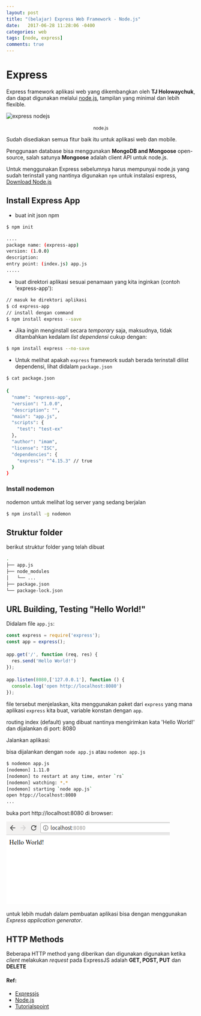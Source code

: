 ```yaml
---
layout: post
title: "(belajar) Express Web Framework - Node.js"
date:   2017-06-28 11:28:06 -0400
categories: web
tags: [node, express]
comments: true
---
```

# Express
Express framework aplikasi web yang dikembangkan oleh **TJ Holowaychuk**, dan dapat digunakan melalui [node.js](https://nodejs.org/en/), tampilan yang minimal dan lebih flexible.

![express nodejs](https://nodejs.org/static/images/logo.svg)
<center class="caption"><small>node.js</small></center>

Sudah disediakan semua fitur baik itu untuk aplikasi web dan mobile.

Penggunaan database bisa menggunakan **MongoDB and Mongoose** open-source, salah satunya **Mongoose** adalah client API untuk node.js.

<div class="alert alert-warning" role="alert">

  Untuk menggunakan Express sebelumnya harus mempunyai node.js yang sudah terinstall yang nantinya digunakan `npm` untuk instalasi express, <a class="alert-link" href="http://nodejs.org/download/" target="_blank">Download Node.js</a>

</div>

## Install Express App

- buat init json npm

```bash
$ npm init
```

``` bash
....
package name: (express-app) 
version: (1.0.0) 
description: 
entry point: (index.js) app.js
.....
```

- buat direktori aplikasi sesuai penamaan yang kita inginkan (contoh 'express-app'):

``` bash
// masuk ke direktori aplikasi
$ cd express-app
// install dengan command
$ npm install express --save
```
- Jika ingin menginstall secara *temporary* saja, maksudnya, tidak ditambahkan kedalam *list dependensi* cukup dengan:

``` bash 
$ npm install express --no-save 
```
- Untuk melihat apakah `express` framework sudah berada terinstall dilist dependensi, lihat didalam `package.json`

``` bash
$ cat package.json

{
  "name": "express-app",
  "version": "1.0.0",
  "description": "",
  "main": "app.js",
  "scripts": {
    "test": "test-ex"
  },
  "author": "imam",
  "license": "ISC",
  "dependencies": {
    "express": "^4.15.3" // true
  }
}

```

### Install nodemon

nodemon untuk melihat log server yang sedang berjalan

``` bash
$ npm install -g nodemon
```

## Struktur folder

berikut struktur folder yang telah dibuat

``` bash
.
├── app.js
├── node_modules
│   └── ...
├── package.json
└── package-lock.json

```
## URL Building, Testing "Hello World!"

Didalam file `app.js`:

``` javascript
const express = require('express');
const app = express();

app.get('/', function (req, res) {
  res.send('Hello World!')
});

app.listen(8080,['127.0.0.1'], function () {
  console.log('open http://localhost:8080')
});
```
file tersebut menjelaskan, kita menggunakan paket dari `express` yang mana aplikasi `express` kita buat, variable konstan dengan `app`.

routing index (default) yang dibuat nantinya mengirimkan kata 'Hello World!' dan dijalankan di port: 8080

Jalankan aplikasi:


bisa dijalankan dengan `node app.js` atau `nodemon app.js`

``` bash
$ nodemon app.js
[nodemon] 1.11.0
[nodemon] to restart at any time, enter `rs`
[nodemon] watching: *.*
[nodemon] starting `node app.js`
open htpp://localhost:8080
...
```
buka port http://localhost:8080 di browser:

![express hello world](/assets/img/exp/h.png)

untuk lebih mudah dalam pembuatan aplikasi bisa dengan menggunakan *Express application generator*.

## HTTP Methods
Beberapa HTTP method yang diberikan dan digunakan digunakan ketika *client* melakukan *request* pada ExpressJS adalah **GET, POST, PUT** dan **DELETE**

#### Ref:

- [Expressjs](https://expressjs.com/)
- [Node.js](https://nodejs.org/en/)
- [Tutorialspoint](https://www.tutorialspoint.com)


